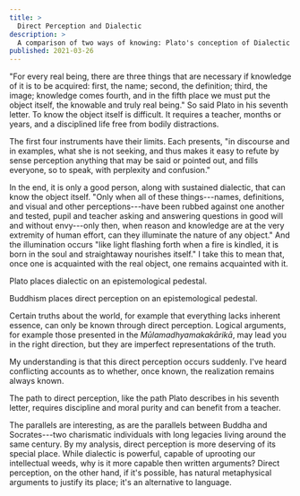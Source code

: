 ```yaml
---
title: >
  Direct Perception and Dialectic
description: >
  A comparison of two ways of knowing: Plato's conception of Dialectic and Buddhism's Direct Perception
published: 2021-03-26
---
```


"For every real being, there are three things that are necessary if knowledge of it is to be acquired: first, the name; second, the definition; third, the image; knowledge comes fourth, and in the fifth place we must put the object itself, the knowable and truly real being." So said Plato in his seventh letter. To know the object itself is difficult. It requires a teacher, months or years, and a disciplined life free from bodily distractions.

The first four instruments have their limits. Each presents, "in discourse and in examples, what she is not seeking, and thus makes it easy to refute by sense perception anything that may be said or pointed out, and fills everyone, so to speak, with perplexity and confusion."

In the end, it is only a good person, along with sustained dialectic, that can know the object itself. "Only when all of these things---names, definitions, and visual and other perceptions---have been rubbed against one another and tested, pupil and teacher asking and answering questions in good will and without envy---only then, when reason and knowledge are at the very extremity of human effort, can they illuminate the nature of any object." And the illumination occurs "like light flashing forth when a fire is kindled, it is born in the soul and straightaway nourishes itself." I take this to mean that, once one is acquainted with the real object, one remains acquainted with it.

Plato places dialectic on an epistemological pedestal.

Buddhism places direct perception on an epistemological pedestal.

Certain truths about the world, for example that everything lacks inherent essence, can only be known through direct perception. Logical arguments, for example those presented in the _Mūlamadhyamakakārikā_, may lead you in the right direction, but they are imperfect representations of the truth.

My understanding is that this direct perception occurs suddenly. I've heard conflicting accounts as to whether, once known, the realization remains always known.

The path to direct perception, like the path Plato describes in his seventh letter, requires discipline and moral purity and can benefit from a teacher.

The parallels are interesting, as are the parallels between Buddha and Socrates---two charismatic individuals with long legacies living around the same century. By my analysis, direct perception is more deserving of its special place. While dialectic is powerful, capable of uprooting our intellectual weeds, why is it more capable then written arguments? Direct perception, on the other hand, if it's possible, has natural metaphysical arguments to justify its place; it's an alternative to language.
